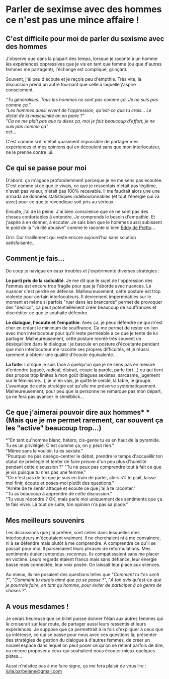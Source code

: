 # Parler de seximse avec des hommes ce n'est pas une mince affaire ! 


## C'est difficile pour moi de parler du sexisme avec des hommes

J'observe que dans la plupart des temps, lorsque je raconte à un homme les expériences oppressives que je vis en tant que femme (ou que d'autres femmes me partagent), l'échange est compliqué, grinçant. 

Souvent, j'ai peu d'écoute et je reçois peu d'empthie. Très vite, la discussion prend un autre tournant que celle à laquelle j'aspire consciement. 

*"Tu généralises. Tous les hommes ne sont pas comme ça. Je ne suis pas comme ça."*  
*"Les hommes aussi vivent de l'oppression, qu'est-ce que tu crois... Le dictat de la masculinité on en parle ?"*  
*"Ca ne me plaît pas que tu dises ça, moi je fais beaucoup d'effort, je ne suis pas comme ça"*  
ect...

C'est comme si il m'était quasiment impossible de partager mes expériences et mes opinions qui en découlent sans que mon interlocuteur, ne le prenne contre lui. 

## Ce qui se passe pour moi

D'abord, ça m'agace profondemment parceque je ne me sens pas écoutée. C'est comme si ce que je vivais, ce que je ressentais n'était pas légitime, n'avait pas valeur, n'était pas 100% recevable. Il me faudrait alors une une armada de données statistiques indéboulonnables (et tout l'énergie qui va avec) pour ce que je revendique soit pris au sérieux.  

Ensuite, j'ai de la peine. J'ai bien conscience que ce ne sont pas des choses confortables à entendre. Je comprends le besoin d'empathie. Et j'aspire à en donner, à écouter. Je sais bien que le hommes aussi subissent le poid de la "virilité abusive" comme le raconte si bien [Eddy de Pretto](https://www.youtube.com/watch?v=XfbM3LD0D9Q)... 


Grrr. Dur tiraillement qui reste encore aujourd'hui sans solution satisfaisante...

## Comment je fais...

Du coup je navigue en eaux troubles et j'expérimente diverses stratégies :

**Le parti pris de la radicalité**. Je me dit que le sujet de l'oppression des Femmes est encore trop fragile pour que je l'aborde avec nuances. Le nuancer c'est perdre en défense. Malheureusement, cette posture est trop violente pour certain interlocuteurs. Il deviennent imperméables sur le moment et même si parfois "ruer dans les brancards" permet de provoquer des "déclics", ça peut potentiellement créer beaucoup de souffrances et discréditer ce que je souhaite défendre.

**Le dialogue, l'écoute et l'empathie**. Avec ça, je peux défendre ce qui m'est cher en créant le minimum de souffrance. Ca me permet de rester en lien avec mon interlocuteur pour qu'il reste perméable à ce que je tente de lui partager. Malheureusement, cette posture recréé très souvent un déséquilibre dans le dialogue : je bascule en posture d'écoutante pendant que mon interlocuteur me raconte ses propres difficultés, et je réussi rarement à obtenir une qualité d'écoute équivalente... 

**La fuite**. Lorsque je suis face à quelqu'un que je ne sens pas en mesure d'entendre (agacé, radical, distrait, coupe la parole, parle fort...) ou qui tient des propos trop limites à mon goût (blagues sexistes, sarcasme, jugement sur le féminisme...), je m'en vais, je quitte le cercle, la table, le groupe. L'avantage de cette stratégie est qu'elle me préserve systématiquement. Malheureusement, pour peu que la personne ne remarque pas mon départ, ça ne fera pas avancer le shmilblick...

## Ce que j'aimerai pouvoir dire aux hommes* *(Mais que je me permet rarement, car souvent ça les "active" beaucoup trop...)

*"En tant qu'homme blanc, hétéro, cis-genre tu es en haut de la pyramide. Tu es un privilégié. C'est comme ça, on y peut rien."  
"Même sans le vouloir, tu es sexiste."  
"Pourquoi ne pas déségo-centrer le débat, prendre le temps d'accueillir ton statut de privilégié et tenter de faire preuve d'un peu plus d'humilité pendant cette discussion ?"
"Tu ne peux pas comprendre tout à fait ce que je vis puisque tu n'es pas une femme."  
"Ce n'est pas de toi que je suis en train de parler, alors s'il te plaît, laisse moi finir, écoute et poses-moi plutôt des questions."  
"Arrête de te sentir attaqué et écoute ce que j'ai à te raconter."  
"Tu as beaucoup à apprendre de cette discussion."  
"Tu veux répondre ? OK, mais parle moi uniquement des sentiments que ça te fais vivre. Là tout de suite, ton opinion n'a pas sa place."

## Mes meilleurs souvenirs

Les discussions que j'ai préféré, sont celles dans lesquelles mes interlocuteurs m'écoutaient vraiment. Il ne cherchaient ni à me convaincre, ni à se défendre mais plutôt à me comprendre. A comprendre ce qu'il se passait pour moi. Il parsemaient leurs phrases de reformulations. Mes sentiments étaient entendus, reconnus. Ils compatissaient sans me placer en victime. Leurs regards étaient francs mais sans défiance, leur énergie basse mais connectée, leur voix posée. On laissait leur place aux silences. 

Au mieux, ils me posaient des questions telles que "*Comment tu t'es senti ?*", "*Comment tu aurais aimé que ça se passe ?*", "*A ton avis qu'est-ce que je pourrais faire, en tant qu'homme, pour éviter de participer à ce genre de choses ?*"...

## A vous mesdames !

Je serais heureuse que ce billet puisse donner l'élan aux autres femmes qui le croiserait sur leur route, de partager aussi leurs ressentis et leurs expériences. Je suppose que ça permettrait à la fois d'expliquer à ceux que ça intéresse, ce qui se passe pour nous avec ces questions là, présenter des stratégies de gestion du dialogue à d'autres femmes, de créer un nouvel espace dans lequel on peut poser ce qu'on se retient parfois de dire, ou encore proposer à ceux qui souhaitent nous écouter mieux quelques pistes...

Aussi n'hésitez pas à me faire signe, ça me fera plaisir de vous lire : julia.barbelane@gmail.com








